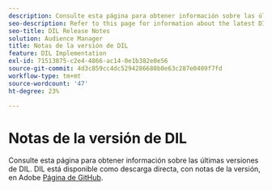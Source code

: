```yaml
---
description: Consulte esta página para obtener información sobre las últimas versiones de DIL
seo-description: Refer to this page for information about the latest DIL releases
seo-title: DIL Release Notes
solution: Audience Manager
title: Notas de la versión de DIL
feature: DIL Implementation
exl-id: 71513875-c2e4-4866-ac14-0e1b382e0e56
source-git-commit: 4d3c859cc4dc5294286680b0e63c287e0409f7fd
workflow-type: tm+mt
source-wordcount: '47'
ht-degree: 23%

---
```


# Notas de la versión de DIL

Consulte esta página para obtener información sobre las últimas versiones de DIL. DIL está disponible como descarga directa, con notas de la versión, en Adobe [Página de GitHub](https://github.com/Adobe-Marketing-Cloud/dil/releases).
